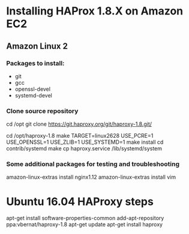 # Installing HAProx 1.8.X on Amazon EC2

## Amazon Linux 2

### Packages to install:
 * git
 * gcc
 * openssl-devel
 * systemd-devel

### Clone source repository
cd /opt
git clone https://git.haproxy.org/git/haproxy-1.8.git/

cd /opt/haproxy-1.8
make TARGET=linux2628 USE_PCRE=1 USE_OPENSSL=1 USE_ZLIB=1 USE_SYSTEMD=1
make install
cd contrib/systemd
make
cp haproxy.service /lib/systemd/system

### Some additional packages for testing and troubleshooting
amazon-linux-extras install nginx1.12
amazon-linux-extras install vim

# Ubuntu 16.04 HAProxy steps

apt-get install software-properties-common
add-apt-repository ppa:vbernat/haproxy-1.8
apt-get update
apt-get install haproxy


